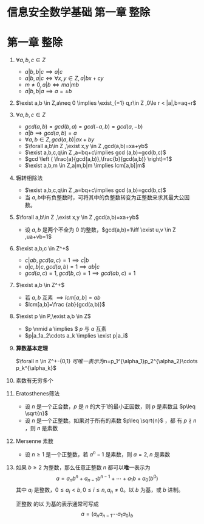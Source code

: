 # 信息安全数学基础 第一章 整除


# 第一章 整除

1. $\forall a,b,c \in Z$

   - $a|b,b|c \implies a|c$
   - $a|b,a|c \iff \forall x,y \in Z ,a|bx+cy$
   - $m\neq 0 ,a|b \iff ma|mb$
   - $a|b,b|a \implies a=\pm b$

2. $\exist a,b \in Z,a\neq 0 \implies \exist_{=1} q,r\in Z ,0\le r < |a|,b=aq+r$

3. $\forall a,b,c \in Z$

   - $gcd(a,b)=gcd(b,a)=gcd(-a,b)=gcd(a,-b)$
   - $a|b \implies gcd(a,b)=a$
   - $\forall a,b\in Z,gcd (a,b)|ax+by$
   - $\forall a,b\in Z ,\exist x,y \in Z ,gcd(a,b)=xa+yb$
   - $\exist a,b,c,q\in Z ,a=bq+c\implies gcd (a,b)=gcd(b,c)$
   - $gcd \left ( \frac{a}{gcd(a,b)},\frac{b}{gcd(a,b)} \right)=1$
   - $\exist a,b,m \in Z,a|m,b|m \implies lcm[a,b]|m$

4. 辗转相除法

   - $\exist a,b,c,q\in Z ,a=bq+c\implies gcd (a,b)=gcd(b,c)$
   - 当 $a,b$中有负整数时，可将其中的负整数转变为正整数来求其最大公因数。

5. $\forall a,b\in Z ,\exist x,y \in Z ,gcd(a,b)=xa+yb$

   - 设 $a,b$ 是两个不全为 0 的整数，$gcd(a,b)=1\iff \exist u,v \in Z ,ua+vb=1$

6. $\exist a,b,c \in Z^+$

   - $c|ab,gcd(a,c)=1\implies c|b$
   - $a|c,b|c,gcd(a,b)=1 \implies ab|c$
   - $gcd(a,c)=1,gcd(b,c)=1 \implies gcd(ab,c)=1$

7. $\exist a,b \in Z^+$

   - 若 $a,b$ 互素 $\implies lcm[a,b]=ab$
   - $lcm[a,b]=\frac {ab}{gcd(a,b)}$

8. $\exist p \in P,\exist a,b \in Z$

   - $p \nmid a \implies $ $p$ 与 $a$ 互素
   - $p|a_1a_2\cdots a_k \implies \exist p|a_i$

9. **算数基本定理**

   $\forall n \in Z^+-\{0,1\} $可唯一表示为$n=p_1^{\alpha_1}p_2^{\alpha_2}\cdots p_k^{\alpha_k}$

10. 素数有无穷多个

11. Eratosthenes筛法

    - 设 $n$ 是一个正合数，$p$ 是 $n$ 的大于1的最小正因数，则 $p$ 是素数且 $p\leq \sqrt{n}$
    - 设 $n$ 是一个正整数。如果对于所有的素数 $p\leq \sqrt{n}$ ，都 有 $p\nmid n$ ，则 $n$ 是素数

12. Mersenne 素数

    - 设 $n\geq1$ 是一个正整数，若 $a^n-1$ 是素数，则 $a=2,n$ 是素数

13. 如果 $b\ge 2$ 为整数，那么任意正整数 $n$ 都可以**唯一**表示为
    $$
    a=a_nb^n+a_{n-1}b^{n-1}+\cdots + a_1b+a_0(b^0)
    $$
    其中 $a_i$ 是整数，$0\le a_i < b,0\leq i\le n,a_n\neq 0$。以 $b$ 为基，或 $b$ 进制。

    正整数 的以 为基的表示通常可写成
    $$
    a=(a_na_{n-1}\cdots a_1a_0)_b
    $$

